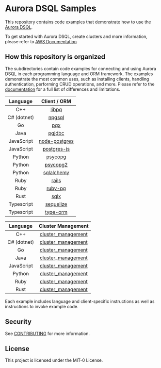 # Aurora DSQL Samples

This repository contains code examples that demonstrate how to use the [Aurora DSQL](https://aws.amazon.com/rds/aurora/dsql/).

To get started with Aurora DSQL, create clusters and more information, please refer to [AWS Documentation](https://docs.aws.amazon.com/aurora-dsql/latest/userguide/getting-started.html)

## How this repository is organized

The subdirectories contain code examples for connecting and using Aurora DSQL in each programming language and ORM framework. The examples demonstrate the most common uses, such as installing clients, handling authentication, performing CRUD operations, and more. Please refer to the [documentation](https://docs.aws.amazon.com/aurora-dsql/latest/userguide/known-issues.html) for a full list of differences and limitations.

|  Language   |                Client / ORM                |
| :---------: |:------------------------------------------:|
|     C++     |             [libpq](cpp/libpq)             |
| C# (dotnet) |          [npgsql](dotnet/npgsql)           |
|     Go      |               [pgx](go/pgx/)               |
|    Java     |           [pgjdbc](java/pgjdbc)            |
| JavaScript  | [node-postgres](javascript/node-postgres/) |
| JavaScript  |   [postgres-js](javascript/postgres-js/)   |
|   Python    |         [psycopg](python/psycopg/)         |
|   Python    |        [psycopg2](python/psycopg2/)        |
|   Python    |      [sqlalchemy](python/sqlalchemy)       |
|    Ruby     |            [rails](ruby/rails)             |
|    Ruby     |          [ruby-pg](ruby/ruby-pg)           |
|    Rust     |             [sqlx](rust/sqlx)              |
| Typescript  |     [sequelize](typescript/sequelize)      |
| Typescript  |      [type-orm](typescript/type-orm)       |

|  Language   |                 Cluster Management                  |
| :---------: | :-------------------------------------------------: |
|     C++     |    [cluster_management](cpp/cluster_management)     |
| C# (dotnet) |   [cluster_management](dotnet/cluster_management)   |
|    Go       |     [cluster_management](go/cluster_management)     |
|    Java     |    [cluster_management](java/cluster_management)    |
| JavaScript  | [cluster_management](javascript/cluster_management) |
|   Python    |   [cluster_management](python/cluster_management)   |
|    Ruby     |    [cluster_management](ruby/cluster_management)    |
|    Rust     |    [cluster_management](rust/cluster_management)    |

Each example includes language and client-specific instructions as well as instructions to invoke example code.

## Security

See [CONTRIBUTING](CONTRIBUTING.md#security-issue-notifications) for more information.

## License

This project is licensed under the MIT-0 License.
